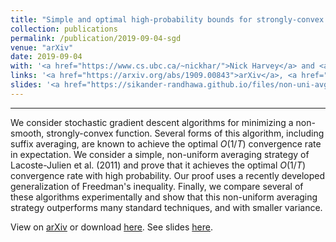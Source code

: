 ```yaml
---
title: "Simple and optimal high-probability bounds for strongly-convex stochastic gradient descent"
collection: publications
permalink: /publication/2019-09-04-sgd
venue: "arXiv"
date: 2019-09-04
with: '<a href="https://www.cs.ubc.ca/~nickhar/">Nick Harvey</a> and <a href="https://www.cs.ubc.ca/~cvliaw">Chris Liaw</a>'
links: '<a href="https://arxiv.org/abs/1909.00843">arXiv</a>, <a href="http://sikander-randhawa.github.io/files/sgd-non-uni.pdf">pdf</a>'
slides: '<a href="https://sikander-randhawa.github.io/files/non-uni-avg-talk-ubc.pdf)">slides</a>'
---
```


---

We consider stochastic gradient descent algorithms for minimizing a non-smooth, strongly-convex function. Several forms of this algorithm, including suffix averaging, are known to achieve the optimal $O(1/T)$ convergence rate in expectation. We consider a simple, non-uniform averaging strategy of Lacoste-Julien et al. (2011) and prove that it achieves the optimal $O(1/T)$ convergence rate with high probability. Our proof uses a recently developed generalization of Freedman's inequality. Finally, we compare several of these algorithms experimentally and show that this non-uniform averaging strategy outperforms many standard techniques, and with smaller variance.

View on [arXiv](https://arxiv.org/abs/1812.05217) or download [here](http://sikander-randhawa.github.io/files/sgd-non-uni.pdf). See slides [here](https://sikander-randhawa.github.io/talks/sgd-non-uni-talk-ubc).


